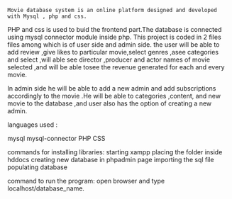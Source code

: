     Movie database system is an online platform designed and developed with Mysql , php and css.
PHP and css is used to buid the frontend part.The database is connected using mysql connector module inside php.
This project is coded in 2 files files among which is of user side and admin side. the user will be able to add review ,give likes to particular movie,select genres ,asee categories and select ,will able see director ,producer and actor names of movie selected ,and will be able tosee the revenue generated for each and every movie.

In admin side he will be able to add a new admin and add subscriptions accordingly to the movie .He will be able to categories ,content, and new movie to the database ,and user also has the option of creating a new admin. 

languages used :

mysql
mysql-connector
PHP
CSS

commands for installing libraries:
starting xampp 
placing the folder inside hddocs 
creating new database in phpadmin page
importing the sql file 
populating database

command to run the program:
open browser and type localhost/database_name.